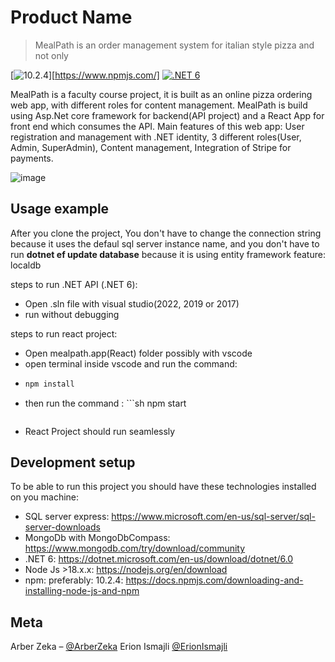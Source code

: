 # Product Name
> MealPath is an order management system for italian style pizza and not only

[![10.2.4][npm-image]][https://www.npmjs.com/]
[![.NET 6](https://img.shields.io/badge/.NET-6-512BD4.svg)](https://dotnet.microsoft.com/)


MealPath is a faculty course project, it is built as an online pizza ordering web app, with different roles for content management.
MealPath is build using Asp.Net core framework for backend(API project) and a React App for front end which consumes the API.
Main features of this web app: User registration and management with .NET identity, 3 different roles(User, Admin, SuperAdmin), Content management,
Integration of Stripe for payments.


![image](https://github.com/ArberZe/MealPath.OrderManagement/assets/67877624/f7809015-da9e-4284-9839-2bfac7709077)


## Usage example

After you clone the project,
You don't have to change the connection string because it uses the defaul sql server instance name, 
and you don't have to run **dotnet ef update database** because it is using entity framework feature: localdb 

steps to run .NET API (.NET 6):
- Open .sln file with visual studio(2022, 2019 or 2017)
- run without debugging

steps to run react project:
- Open mealpath.app(React) folder possibly with vscode
- open terminal inside vscode and run the command:
- ```sh
  npm install
  ```
- then run the command : ```sh
  npm start
  ```
- React Project should run seamlessly


## Development setup

To be able to run this project you should have these technologies installed on you machine:
- SQL server express: https://www.microsoft.com/en-us/sql-server/sql-server-downloads
- MongoDb with MongoDbCompass: https://www.mongodb.com/try/download/community
- .NET 6: https://dotnet.microsoft.com/en-us/download/dotnet/6.0
- Node Js >18.x.x: https://nodejs.org/en/download
- npm: preferably: 10.2.4: https://docs.npmjs.com/downloading-and-installing-node-js-and-npm
## Meta

Arber Zeka – [@ArberZeka](https://www.linkedin.com/in/arber-zeka-742452220/) 
Erion Ismajli [@ErionIsmajli](https://www.linkedin.com/in/erion-ismajli/)

<!-- Markdown link & img dfn's -->
[npm-image]: https://img.shields.io/npm/v/datadog-metrics.svg?style=flat-square
[npm-url]: https://npmjs.org/
[npm-downloads]: https://img.shields.io/npm/dm/datadog-metrics.svg?style=flat-square

